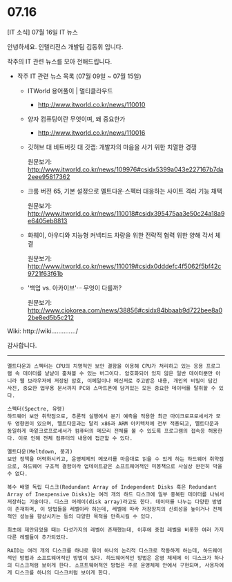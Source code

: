 # 07.16

[IT 소식] 07월 16일 IT 뉴스

안녕하세요. 인텔리전스 개발팀 김동휘 입니다.

작주의 IT 관련 뉴스를 모아 전해드립니다.

- 작주 IT 관련 뉴스 목록 (07월 09일 ~ 07월 15일)

  - ITWorld 용어풀이 | 멀티클라우드
    - http://www.itworld.co.kr/news/110010

  - 양자 컴퓨팅이란 무엇이며, 왜 중요한가

    - http://www.itworld.co.kr/news/110016

  - 깃허브 대 비트버킷 대 깃랩: 개발자의 마음을 사기 위한 치열한 경쟁

    원문보기: 
    [http://www.itworld.co.kr/news/109976#csidx5399a043e227167b7da2eee95817362 ](http://www.itworld.co.kr/news/109976#csidx5399a043e227167b7da2eee95817362)

  - 크롬 버전 65, 기본 설정으로 멜트다운·스펙터 대응하는 사이트 격리 기능 채택

    원문보기: 
    [http://www.itworld.co.kr/news/110018#csidx395475aa3e50c24a18a9e6405eb8813 ](http://www.itworld.co.kr/news/110018#csidx395475aa3e50c24a18a9e6405eb8813)

  - 화웨이, 아우디와 지능형 커넥티드 차량을 위한 전략적 협력 위한 양해 각서 체결

    원문보기: 
    [http://www.itworld.co.kr/news/110019#csidx0dddefc4f5062f5bf42c9721f63f61b ](http://www.itworld.co.kr/news/110019#csidx0dddefc4f5062f5bf42c9721f63f61b)

  - '백업 vs. 아카이브'··· 무엇이 다를까?

    원문보기: http://www.ciokorea.com/news/38856#csidx84bbaab9d722bee8a02be8ed5b5c212 

Wiki: http://wiki............../

감사합니다.

-----

```
멜트다운과 스펙터는 CPU의 치명적인 보안 결함을 이용해 CPU가 처리하고 있는 응용 프로그램 속 데이터를 낱낱이 훔쳐볼 수 있는 버그이다. 암호화되어 있지 않은 일반 데이터뿐만 아니라 웹 브라우저에 저장된 암호, 이메일이나 메신저로 주고받은 내용, 개인의 비밀이 담긴 사진, 중요한 업무용 문서까지 PC와 스마트폰에 담겨있는 모든 중요한 데이터를 탈취할 수 있다.

스펙터(Spectre, 유령)
하드웨어 보안 취약점으로, 추론적 실행에서 분기 예측을 적용한 최근 마이크로프로세서가 모두 영향권이 있으며, 멜트다운과는 달리 x86과 ARM 아키텍처에 전부 적용되고, 멜트다운과 동일하게 마잍크로프로세서가 컴퓨터의 메모리 전체를 볼 수 있도록 프로그램의 접속응 허용한다. 이로 인해 전체 컴퓨터의 내용에 접근할 수 있다.

멜트다운(Meltdown, 붕괴)
보안 정책을 머력화시키고, 운영체제의 메모리를 마음대로 읽을 수 있게 하는 하드웨어 취약점으로, 하드웨어 구조적 결함이라 업데이트같은 소프트웨어적인 미봉책으로 사실상 완전히 막을 수 없다.
```

```
복수 배열 독립 디스크(Redundant Array of Independent Disks 혹은 Redundant Array of Inexpensive Disks)는 여러 개의 하드 디스크에 일부 중복된 데이터를 나눠서 저장하는 기술이다. 디스크 어레이(disk array)라고도 한다. 데이터를 나누는 다양한 방법이 존재하며, 이 방법들을 레벨이라 하는데, 레벨에 따라 저장장치의 신뢰성을 높이거나 전체적인 성능을 향상시키는 등의 다양한 목적을 만족시킬 수 있다.

최초에 제안되었을 때는 다섯가지의 레벨이 존재했는데, 이후에 중첩 레벨을 비롯한 여러 가지 다른 레벨들이 추가되었다.

RAID는 여러 개의 디스크를 하나로 묶어 하나의 논리적 디스크로 작동하게 하는데, 하드웨어적인 방법과 소프트웨어적인 방법이 있다. 하드웨어적인 방법은 운영 체제에 이 디스크가 하나의 디스크처럼 보이게 한다. 소프트웨어적인 방법은 주로 운영체제 안에서 구현되며, 사용자에게 디스크를 하나의 디스크처럼 보이게 한다.
```





